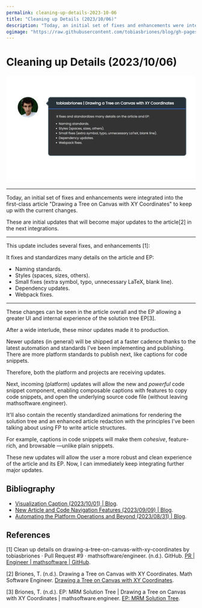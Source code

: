 ```yaml
---
permalink: cleaning-up-details-2023-10-06
title: "Cleaning up Details (2023/10/06)"
description: "Today, an initial set of fixes and enhancements were integrated into the first-class article \"Drawing a Tree on Canvas with XY Coordinates\" to keep up with the current changes."
ogimage: "https://raw.githubusercontent.com/tobiasbriones/blog/gh-pages/cleaning-up-details-2023-10-06/cleaning-up-details-2023-10-06.png"
---
```



<!-- Copyright (c) 2023 Tobias Briones. All rights reserved. -->
<!-- SPDX-License-Identifier: CC-BY-4.0 -->
<!-- This file is part of https://github.com/tobiasbriones/blog -->

# Cleaning up Details (2023/10/06)

<img src="cleaning-up-details-2023-10-06.png" alt="Cleaning up Details 2023 10 06" />

---

Today, an initial set of fixes and enhancements were integrated into the
first-class article "Drawing a Tree on Canvas with XY Coordinates" to keep up
with the current changes.

These are initial updates that will become major updates to the article[2]
in the next integrations.

---

This update includes several fixes, and enhancements [1]:

It fixes and standardizes many details on the article and EP:

- Naming standards.
- Styles (spaces, sizes, others).
- Small fixes (extra symbol, typo, unnecessary LaTeX, blank line).
- Dependency updates.
- Webpack fixes.

---

These changes can be seen in the article overall and the EP allowing a greater
UI and internal experience of the solution tree EP[3].

After a wide interlude, these minor updates made it to production.

Newer updates (in general) will be shipped at a faster cadence thanks to the
latest automation and standards I've been implementing and publishing. There are
more platform standards to publish next, like captions for code snippets.

Therefore, both the platform and projects are receiving updates.

Next, incoming (platform) updates will allow the new and *powerful*
code snippet component, enabling composable captions with features to copy code
snippets, and open the underlying source code file (without leaving
mathsoftware.engineer).

It'll also contain the recently standardized animations for rendering the
solution tree and an enhanced article redaction with the principles I've been
talking about using FP to write article structures.

For example, captions in code snippets will make them *cohesive*, feature-rich,
and browsable —unlike plain snippets.

These new updates will allow the user a more robust and clean experience of the
article and its EP. Now, I can immediately keep integrating further major
updates.

## Bibliography

- [Visualization Caption (2023/10/01) \| Blog](/visualization-caption-2023-10-01).
- [New Article and Code Navigation Features (2023/09/09) \| Blog](/new-article-and-code-navigation-features-2023-09-09).
- [Automating the Platform Operations and Beyond (2023/08/31) \| Blog](/automating-the-platform-operations-and-beyond-2023-08-31).

## References

[1] Clean up details on drawing-a-tree-on-canvas-with-xy-coordinates by
tobiasbriones · Pull Request #9 · mathsoftware/engineer. (n.d.). GitHub.
[PR \| Engineer \| mathsoftware \| GitHub](https://github.com/mathsoftware/engineer/pull/9).

[2] Briones, T. (n.d.). Drawing a Tree on Canvas with XY Coordinates. Math
Software Engineer.
[Drawing a Tree on Canvas with XY Coordinates](https://mathsoftware.engineer/drawing-a-tree-on-canvas-with-xy-coordinates).

[3] Briones, T. (n.d.). EP: MRM Solution Tree | Drawing a Tree on Canvas with XY
Coordinates | mathsoftware.engineer. 
[EP: MRM Solution Tree](https://mathsoftware.engineer/drawing-a-tree-on-canvas-with-xy-coordinates/mrm-solution-tree---ep/app).





